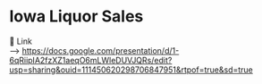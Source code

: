 # Iowa Liquor Sales

🔗 Link  
--> https://docs.google.com/presentation/d/1-6qRiipIA2fzXZ1aeqO6mLWleDUVJQRs/edit?usp=sharing&ouid=111450620298706847951&rtpof=true&sd=true

